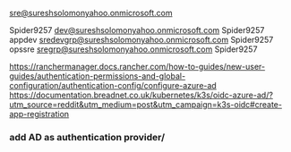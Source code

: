 sre@sureshsolomonyahoo.onmicrosoft.com

Spider9257
dev@sureshsolomonyahoo.onmicrosoft.com
Spider9257
appdev
sredevgrp@sureshsolomonyahoo.onmicrosoft.com
Spider9257
opssre
sregrp@sureshsolomonyahoo.onmicrosoft.com
Spider9257

https://ranchermanager.docs.rancher.com/how-to-guides/new-user-guides/authentication-permissions-and-global-configuration/authentication-config/configure-azure-ad
https://documentation.breadnet.co.uk/kubernetes/k3s/oidc-azure-ad/?utm_source=reddit&utm_medium=post&utm_campaign=k3s-oidc#create-app-registration
### add AD as authentication provider/



